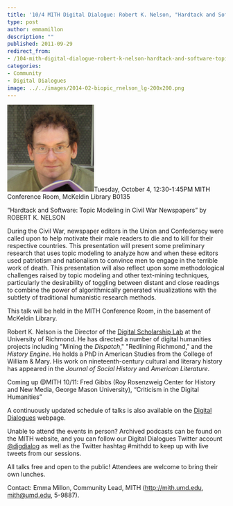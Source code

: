 ```yaml
---
title: '10/4 MITH Digital Dialogue: Robert K. Nelson, "Hardtack and Software: Topic Modeling in Civil War Newspapers"'
type: post
author: emmamillon
description: ""
published: 2011-09-29
redirect_from: 
- /104-mith-digital-dialogue-robert-k-nelson-hardtack-and-software-topic-modeling-in-civil-war-newspapers/
categories:
- Community
- Digital Dialogues
image: ../../images/2014-02-biopic_rnelson_lg-200x200.png
---
```

![Robert Nelson](../../images/2014-02-biopic_rnelson_lg-200x200.png)Tuesday, October 4, 12:30-1:45PM MITH Conference Room, McKeldin Library B0135

“Hardtack and Software: Topic Modeling in Civil War Newspapers” by ROBERT K. NELSON

During the Civil War, newspaper editors in the Union and Confederacy were called upon to help motivate their male readers to die and to kill for their respective countries. This presentation will present some preliminary research that uses topic modeling to analyze how and when these editors used patriotism and nationalism to convince men to engage in the terrible work of death. This presentation will also reflect upon some methodological challenges raised by topic modeling and other text-mining techniques, particularly the desirability of toggling between distant and close readings to combine the power of algorithmically generated visualizations with the subtlety of traditional humanistic research methods.

This talk will be held in the MITH Conference Room, in the basement of McKeldin Library.

Robert K. Nelson is the Director of the [Digital Scholarship Lab](http://dsl.richmond.edu/) at the University of Richmond. He has directed a number of digital humanities projects including "Mining the _Dispatch_," "Redlining Richmond," and the _History Engine_. He holds a PhD in American Studies from the College of William & Mary. His work on nineteenth-century cultural and literary history has appeared in the _Journal of Social History_ and _American Literature_.

Coming up @MITH 10/11: Fred Gibbs (Roy Rosenzweig Center for History and New Media, George Mason University), “Criticism in the Digital Humanities”

A continuously updated schedule of talks is also available on the [Digital Dialogues](http://mith.umd.edu/podcast/) webpage.

Unable to attend the events in person? Archived podcasts can be found on the MITH website, and you can follow our Digital Dialogues Twitter account [@digdialog](http://twitter.com/#!/digdialog) as well as the Twitter hashtag #mithdd to keep up with live tweets from our sessions.

All talks free and open to the public! Attendees are welcome to bring their own lunches.

Contact: Emma Millon, Community Lead, MITH (http://mith.umd.edu, mith@umd.edu, 5-9887).
